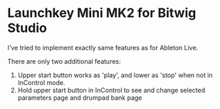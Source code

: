 Launchkey Mini MK2 for Bitwig Studio
===

I've tried to implement exactly same features as for Ableton Live.

There are only two additional features:
1. Upper start button works as 'play', and lower as 'stop' when not in InControl mode.
2. Hold upper start button in InControl to see and change selected parameters page and drumpad bank page

